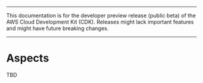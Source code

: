--------

This documentation is for the developer preview release \(public beta\) of the AWS Cloud Development Kit \(CDK\)\. Releases might lack important features and might have future breaking changes\.

--------

# Aspects<a name="aspects"></a>

TBD